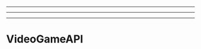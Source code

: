 ----------------------------
----------------------------------------------------------------------------------------------------
-------------------------------------------------------
# VideoGameAPI
